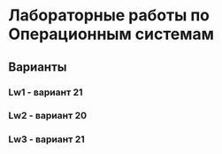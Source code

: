 # Лабораторные работы по Операционным системам
## Варианты
### Lw1 - вариант 21
### Lw2 - вариант 20
### Lw3 - вариант 21
